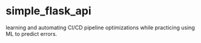 # simple_flask_api
learning and automating CI/CD pipeline optimizations while practicing using ML to predict errors.
